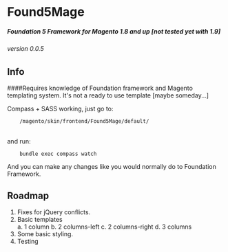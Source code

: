 # Found5Mage
##### Foundation 5 Framework for Magento 1.8 and up [not tested yet with 1.9]
###### version 0.0.5


## Info
####Requires knowledge of Foundation framework and Magento templating system. It's not a ready to use template [maybe someday...]


Compass + SASS working, just go to:

		/magento/skin/frontend/Found5Mage/default/

<br>
and run:<br>

		bundle exec compass watch

And you can make any changes like you would normally do to Foundation Framework. 


## Roadmap

1. Fixes for jQuery conflicts. 
2. Basic templates<br>
	a. 1 column
	b. 2 columns-left
	c. 2 columns-right
	d. 3 columns
3. Some basic styling. 
4. Testing